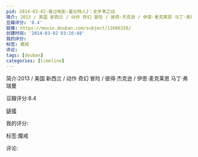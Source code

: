 ```yaml
---
pid: 2014-03-02-看过电影-霍比特人2：史矛革之战
简介: 2013 / 美国 新西兰 / 动作 奇幻 冒险 / 彼得·杰克逊 / 伊恩·麦克莱恩 马丁·弗瑞曼
豆瓣评分: '8.4'
链接: https://movie.douban.com/subject/11606328/
创建时间: '2014-03-02 03:16:48'
我的评分:
标签: 魔戒
评论:
tags: [douban]
categories: [timeline]
---
```

简介:2013 / 美国 新西兰 / 动作 奇幻 冒险 / 彼得·杰克逊 / 伊恩·麦克莱恩 马丁·弗瑞曼

豆瓣评分:8.4

[链接](https://movie.douban.com/subject/11606328/)

我的评分:

标签:魔戒

评论:

